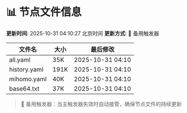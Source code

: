 # 📊 节点文件信息

**更新时间**: 2025-10-31 04:10:27 北京时间
**更新方式**: 🔄 备用触发器

| 文件名 | 大小 | 最后修改 |
|--------|------|----------|
| all.yaml | 35K | 2025-10-31 04:10 |
| history.yaml | 191K | 2025-10-31 04:10 |
| mihomo.yaml | 40K | 2025-10-31 04:10 |
| base64.txt | 37K | 2025-10-31 04:10 |

> 🔄 备用触发器：当主触发器失效时自动接管，确保节点文件的持续更新
